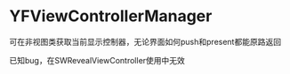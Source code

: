 # YFViewControllerManager
可在非视图类获取当前显示控制器，无论界面如何push和present都能原路返回

已知bug，在SWRevealViewController使用中无效
